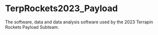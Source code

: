 # TerpRockets2023_Payload
The software, data and data analysis software used by the 2023 Terrapin Rockets Payload Subteam.
